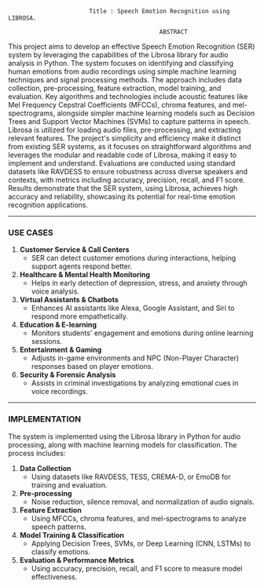 
                           Title : Speech Emotion Recognition using LIBROSA.

                                               ABSTRACT
This project aims to develop an effective Speech Emotion Recognition (SER) system
by leveraging the capabilities of the Librosa library for audio analysis in Python. The
system focuses on identifying and classifying human emotions from audio recordings
using simple machine learning techniques and signal processing methods. The
approach includes data collection, pre-processing, feature extraction, model training,
and evaluation. Key algorithms and technologies include acoustic features like Mel
Frequency Cepstral Coefficients (MFCCs), chroma features, and mel-spectrograms,
alongside simpler machine learning models such as Decision Trees and Support Vector
Machines (SVMs) to capture patterns in speech. Librosa is utilized for loading audio
files, pre-processing, and extracting relevant features. The project's simplicity and
efficiency make it distinct from existing SER systems, as it focuses on straightforward
algorithms and leverages the modular and readable code of Librosa, making it  easy
to implement and understand. Evaluations are conducted using standard datasets like
RAVDESS to ensure robustness across diverse speakers and contexts, with metrics
including accuracy, precision, recall, and F1 score. Results demonstrate that the SER
system, using Librosa, achieves high accuracy and reliability, showcasing its potential
for real-time emotion recognition applications.



----------------------

   ###  USE CASES
1. **Customer Service & Call Centers**  
   - SER can detect customer emotions during interactions, helping support agents respond better.  
2. **Healthcare & Mental Health Monitoring** 
   - Helps in early detection of depression, stress, and anxiety through voice analysis.  
3. **Virtual Assistants & Chatbots**  
   - Enhances AI assistants like Alexa, Google Assistant, and Siri to respond more empathetically.  
4. **Education & E-learning**  
   - Monitors students' engagement and emotions during online learning sessions.  
5. **Entertainment & Gaming**  
   - Adjusts in-game environments and NPC (Non-Player Character) responses based on player emotions.  
6. **Security & Forensic Analysis**
   - Assists in criminal investigations by analyzing emotional cues in voice recordings.

-----------------------------

### IMPLEMENTATION
The system is implemented using the Librosa library in Python for audio processing, along with machine learning models for classification. The process includes:

1. **Data Collection**
   - Using datasets like RAVDESS, TESS, CREMA-D, or EmoDB for training and evaluation.
2. **Pre-processing**
   - Noise reduction, silence removal, and normalization of audio signals.
3. **Feature Extraction**
   - Using MFCCs, chroma features, and mel-spectrograms to analyze speech patterns.
4. **Model Training & Classification**
   - Applying Decision Trees, SVMs, or Deep Learning (CNN, LSTMs) to classify emotions.
5. **Evaluation & Performance Metrics**
   - Using accuracy, precision, recall, and F1 score to measure model effectiveness.





  


